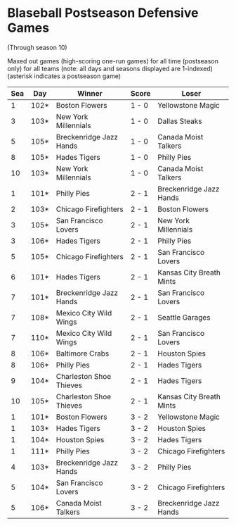 # Blaseball Postseason Defensive Games
(Through season 10)



Maxed out games (high-scoring one-run games) for all time (postseason only) for all teams (note: all days and seasons displayed are 1-indexed) (asterisk indicates a postseason game)


| Sea | Day | Winner | Score | Loser | 
| ------ |------ |------ |------ |------ |
| 1 | 102* | Boston Flowers | 1 - 0 | Yellowstone Magic | 
| 3 | 103* | New York Millennials | 1 - 0 | Dallas Steaks | 
| 5 | 105* | Breckenridge Jazz Hands | 1 - 0 | Canada Moist Talkers | 
| 8 | 105* | Hades Tigers | 1 - 0 | Philly Pies | 
| 10 | 103* | New York Millennials | 1 - 0 | Canada Moist Talkers | 
| 1 | 101* | Philly Pies | 2 - 1 | Breckenridge Jazz Hands | 
| 2 | 103* | Chicago Firefighters | 2 - 1 | Boston Flowers | 
| 3 | 105* | San Francisco Lovers | 2 - 1 | New York Millennials | 
| 3 | 106* | Hades Tigers | 2 - 1 | Philly Pies | 
| 5 | 105* | Chicago Firefighters | 2 - 1 | San Francisco Lovers | 
| 6 | 101* | Hades Tigers | 2 - 1 | Kansas City Breath Mints | 
| 7 | 101* | Breckenridge Jazz Hands | 2 - 1 | San Francisco Lovers | 
| 7 | 108* | Mexico City Wild Wings | 2 - 1 | Seattle Garages | 
| 7 | 110* | Mexico City Wild Wings | 2 - 1 | San Francisco Lovers | 
| 8 | 106* | Baltimore Crabs | 2 - 1 | Houston Spies | 
| 8 | 106* | Philly Pies | 2 - 1 | Hades Tigers | 
| 9 | 104* | Charleston Shoe Thieves | 2 - 1 | Hades Tigers | 
| 10 | 105* | Charleston Shoe Thieves | 2 - 1 | Kansas City Breath Mints | 
| 1 | 101* | Boston Flowers | 3 - 2 | Yellowstone Magic | 
| 1 | 103* | Hades Tigers | 3 - 2 | Houston Spies | 
| 1 | 104* | Houston Spies | 3 - 2 | Hades Tigers | 
| 1 | 111* | Philly Pies | 3 - 2 | Chicago Firefighters | 
| 4 | 103* | Breckenridge Jazz Hands | 3 - 2 | Philly Pies | 
| 5 | 104* | San Francisco Lovers | 3 - 2 | Chicago Firefighters | 
| 5 | 106* | Canada Moist Talkers | 3 - 2 | Breckenridge Jazz Hands | 


